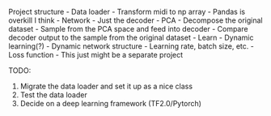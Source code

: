 Project structure
    - Data loader
        - Transform midi to np array
        - Pandas is overkill I think
    - Network
        - Just the decoder
    - PCA
        - Decompose the original dataset
        - Sample from the PCA space and feed into decoder
        - Compare decoder output to the sample from the original dataset
        - Learn
    - Dynamic learning(?)
        - Dynamic network structure
        - Learning rate, batch size, etc.
        - Loss function
        - This just might be a separate project

TODO:
1. Migrate the data loader and set it up as a nice class
2. Test the data loader
3. Decide on a deep learning framework (TF2.0/Pytorch)